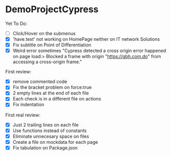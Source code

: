 # DemoProjectCypress

Yet To Do:
- [ ] Click/Hover on the submenus
- [x] 'have.text' not working on HomePage neither on IT network Solutions
- [x] Fix subtitle on Point of Differentiation
- [x] Weird error sometimes "Cypress detected a cross origin error happened on page load:> Blocked a frame with origin "https://gbh.com.do" from accessing a cross-origin frame."

First review:
- [x] remove commented code
- [x] Fix the bracket problem on force:true
- [x] 2 empty lines at the end of each file
- [x] Each check is in a different file on actions
- [x] Fix indentation

First real review:
- [x] Just 2 trailing lines on each file
- [x] Use functions instead of constants
- [x] Eliminate unnecesary space on files
- [x] Create a file on mockdata for each page
- [x] Fix tabulation on Package.json 
